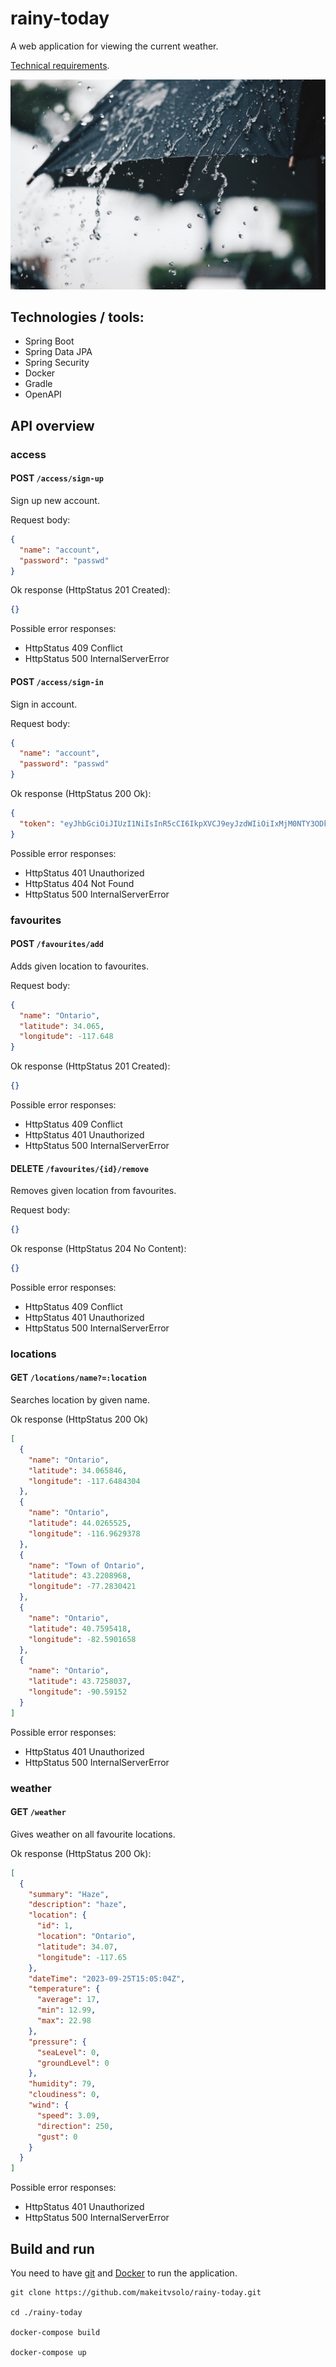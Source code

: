 # rainy-today

A web application for viewing the current weather.

[Technical requirements](https://zhukovsd.github.io/java-backend-learning-course/Projects/WeatherViewer/).

![rainytoday.jpg](img/rainytoday.jpg)


## Technologies / tools:
- Spring Boot
- Spring Data JPA
- Spring Security
- Docker
- Gradle
- OpenAPI


## API overview

### access

#### POST `/access/sign-up`

Sign up new account.

Request body:
```json
{
  "name": "account",
  "password": "passwd"
}
```

Ok response (HttpStatus 201 Created):
```json
{}
```

Possible error responses:
- HttpStatus 409 Conflict
- HttpStatus 500 InternalServerError


#### POST `/access/sign-in`

Sign in account.

Request body:
```json
{
  "name": "account",
  "password": "passwd"
}
```

Ok response (HttpStatus 200 Ok):
```json
{
  "token": "eyJhbGciOiJIUzI1NiIsInR5cCI6IkpXVCJ9eyJzdWIiOiIxMjM0NTY3ODkwIiwibmFtZSI6IkpvaG4gRG9lIiwiaWF0IjoxNTE2MjM5MDIyfQSflKxwRJSMeKKF2QT4fwpMeJf36POk6yJV_adQssw5c"
}
```

Possible error responses:
- HttpStatus 401 Unauthorized
- HttpStatus 404 Not Found
- HttpStatus 500 InternalServerError


### favourites

#### POST `/favourites/add`

Adds given location to favourites.

Request body:
```json
{
  "name": "Ontario",
  "latitude": 34.065,
  "longitude": -117.648
}
```

Ok response (HttpStatus 201 Created):
```json
{}
```

Possible error responses:
- HttpStatus 409 Conflict
- HttpStatus 401 Unauthorized
- HttpStatus 500 InternalServerError

#### DELETE `/favourites/{id}/remove`

Removes given location from favourites.

Request body:
```json
{}
```

Ok response (HttpStatus 204 No Content):
```json
{}
```

Possible error responses:
- HttpStatus 409 Conflict
- HttpStatus 401 Unauthorized
- HttpStatus 500 InternalServerError

### locations
#### GET `/locations/name?=:location`

Searches location by given name.

Ok response (HttpStatus 200 Ok)
```json
[
  {
    "name": "Ontario",
    "latitude": 34.065846,
    "longitude": -117.6484304
  },
  {
    "name": "Ontario",
    "latitude": 44.0265525,
    "longitude": -116.9629378
  },
  {
    "name": "Town of Ontario",
    "latitude": 43.2208968,
    "longitude": -77.2830421
  },
  {
    "name": "Ontario",
    "latitude": 40.7595418,
    "longitude": -82.5901658
  },
  {
    "name": "Ontario",
    "latitude": 43.7258037,
    "longitude": -90.59152
  }
]
```

Possible error responses:
- HttpStatus 401 Unauthorized
- HttpStatus 500 InternalServerError

### weather

#### GET `/weather`

Gives weather on all favourite locations.

Ok response (HttpStatus 200 Ok):
```json
[
  {
    "summary": "Haze",
    "description": "haze",
    "location": {
      "id": 1,
      "location": "Ontario",
      "latitude": 34.07,
      "longitude": -117.65
    },
    "dateTime": "2023-09-25T15:05:04Z",
    "temperature": {
      "average": 17,
      "min": 12.99,
      "max": 22.98
    },
    "pressure": {
      "seaLevel": 0,
      "groundLevel": 0
    },
    "humidity": 79,
    "cloudiness": 0,
    "wind": {
      "speed": 3.09,
      "direction": 250,
      "gust": 0
    }
  }
]
```

Possible error responses:
- HttpStatus 401 Unauthorized
- HttpStatus 500 InternalServerError

## Build and run

You need to have [git](https://git-scm.com/) and [Docker](https://www.docker.com/) to run the application.

```shell
git clone https://github.com/makeitvsolo/rainy-today.git

cd ./rainy-today

docker-compose build

docker-compose up
```
